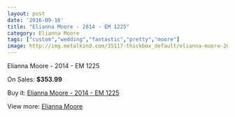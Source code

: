 ```yaml
---
layout: post
date: '2016-09-16'
title: "Elianna Moore - 2014 - EM 1225"
category: Elianna Moore
tags: ["custom","wedding","fantastic","pretty","moore"]
image: http://img.metalkind.com/35117-thickbox_default/elianna-moore-2014-em-1225.jpg
---
```

Elianna Moore - 2014 - EM 1225

On Sales: **$353.99**
<a href="https://www.metalkind.com/en/elianna-moore/11321-elianna-moore-2014-em-1225.html"><amp-img layout="responsive" width="600" height="600" src="//img.metalkind.com/35117-thickbox_default/elianna-moore-2014-em-1225.jpg" alt="Elianna Moore - 2014 - EM 1225 0" /></a>
<a href="https://www.metalkind.com/en/elianna-moore/11321-elianna-moore-2014-em-1225.html"><amp-img layout="responsive" width="600" height="600" src="//img.metalkind.com/35119-thickbox_default/elianna-moore-2014-em-1225.jpg" alt="Elianna Moore - 2014 - EM 1225 1" /></a>
<a href="https://www.metalkind.com/en/elianna-moore/11321-elianna-moore-2014-em-1225.html"><amp-img layout="responsive" width="600" height="600" src="//img.metalkind.com/35120-thickbox_default/elianna-moore-2014-em-1225.jpg" alt="Elianna Moore - 2014 - EM 1225 2" /></a>

Buy it: [Elianna Moore - 2014 - EM 1225](https://www.metalkind.com/en/elianna-moore/11321-elianna-moore-2014-em-1225.html "Elianna Moore - 2014 - EM 1225")

View more: [Elianna Moore](https://www.metalkind.com/en/42-elianna-moore "Elianna Moore")